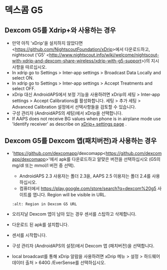 # 덱스콤 G5

## Dexcom G5를 Xdrip+와 사용하는 경우

- 만약 아직 'xDrip'을 설치하지 않았다면 \<<https://github.com/NightscoutFoundation/xDrip>>에서 다운로드하고, nightscout ('G5' \<<http://www.nightscout.info/wiki/welcome/nightscout-with-xdrip-and-dexcom-share-wireless/xdrip-with-g5-support>>)의 지시사항을 따르십시오.
- In xdrip go to Settings > Inter-app settings > Broadcast Data Locally and select ON.
- In xdrip go to Settings > Inter-app settings > Accept Treatments and select OFF.
- xDrip 대신 AndroidAPS에서 보정 기능을 사용하려면 xDrip의 세팅 > Inter-app settings > Accept Calibrations를 활성화합니다.  세팅 > 추가 세팅 > Advanced Calibration 설정에서 선택사항들을 검토할 수 있습니다.
- 구성 관리자 (AndroidAPS의 세팅)에서 xDrip을 선택합니다.
- If AAPS does not receive BG values when phone is in airplane mode use 'Identify receiver' as describe on [xDrip+ settings page](../Configuration/xdrip.md) .

## Dexcom G5를 Dexcom 앱(패치버전)과 사용하는 경우

- '<https://github.com/dexcomapp>/dexcomapp\<<https://github.com/dexcomapp/dexcomapp>>'에서 apk를 다운로드하고 알맞은 버전을 선택하십시오 (G5의 mg/dl 또는 mmol/l 버전 중 선택).

  - AndroidAPS 2.3 사용자는 폴더 2.3을, AAPS 2.5 이용자는 폴더 2.4를 사용하십시오.
  - 컴퓨터에서 <https://play.google.com/store/search?q=dexcom%20g5> 사이트를 엽니다. Region will be visible in URL.

  ```{image} ../images/DexcomG5regionURL.PNG
  :alt: Region in Dexcom G5 URL
  ```

- 오리지날 Dexcom 앱이 남아 있는 경우 센서를 스탑하고 삭제합니다.

- 다운로드 된 apk를 설치합니다.

- 센서를 시작합니다.

- 구성 관리자 (AndroidAPS의 설정)에서 Dexcom 앱 (패치버전)을 선택합니다.

- local broadcast를 통해 xDrip 알람을 사용하려면 xDrip 메뉴 > 설정 > 하드웨어 데이터 출처 > 640G /EverSense를 선택하십시오.
